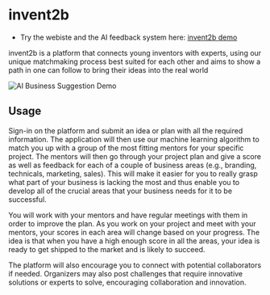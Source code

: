 # invent2b

- Try the webiste and the AI feedback system here: [invent2b demo](https://invent2b.vercel.app/)

invent2b is a platform that connects young inventors with experts, using our unique matchmaking process best suited for each other and aims to show a path in one can follow to bring their ideas into the real world

![AI Business Suggestion Demo](https://i.imgur.com/nLFYR3i.gif)

## Usage

Sign-in on the platform and submit an idea or plan with all the required information. The application will then use our machine learning algorithm to match you up with a group of the most fitting mentors for your specific project. The mentors will then go through your project plan and give a score as well as feedback for each of a couple of business areas (e.g., branding, technicals, marketing, sales). This will make it easier for you to really grasp what part of your business is lacking the most and thus enable you to develop all of the crucial areas that your business needs for it to be successful.

You will work with your mentors and have regular meetings with them in order to improve the plan. As you work on your project and meet with your mentors, your scores in each area will change based on your progress. The idea is that when you have a high enough score in all the areas, your idea is ready to get shipped to the market and is likely to succeed.

The platform will also encourage you to connect with potential collaborators if needed. Organizers may also post challenges that require innovative solutions or experts to solve, encouraging collaboration and innovation.
